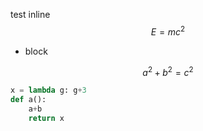test
inline $$E = mc^2$$

* block


$$
a^2 + b^2 = c^2
$$


```python
x = lambda g: g+3
def a():
	a+b
	return x
